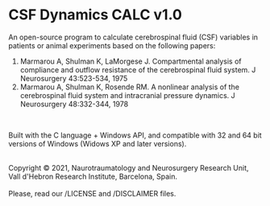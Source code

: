# CSF Dynamics CALC v1.0

An open-source program to calculate cerebrospinal fluid (CSF) variables in patients or animal experiments based on the following papers:
<ol>
  <li>Marmarou A, Shulman K, LaMorgese J. Compartmental analysis of compliance and outflow resistance of the cerebrospinal fluid system. J Neurosurgery 43:523-534, 1975</li>
  <li>Marmarou A, Shulman K, Rosende RM. A nonlinear analysis of the cerebrospinal fluid system and intracranial pressure dynamics. J Neurosurgery 48:332-344, 1978</li>
</ol>
<br/>

Built with the C language + Windows API, and compatible with 32 and 64 bit versions of Windows (Widows XP and later versions).
<br/>
<br/>

Copyright © 2021, Naurotraumatology and Neurosurgery Research Unit,<br/>
Vall d'Hebron Research Institute, Barcelona, Spain.<br/>
<br/>
Please, read our /LICENSE and /DISCLAIMER files.
